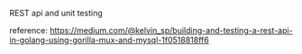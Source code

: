 REST api and unit testing

reference: https://medium.com/@kelvin_sp/building-and-testing-a-rest-api-in-golang-using-gorilla-mux-and-mysql-1f0518818ff6
